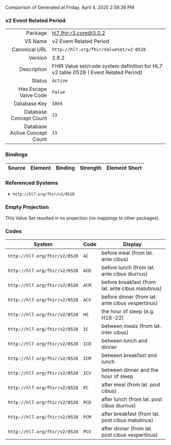Comparison of 
Generated at Friday, April 4, 2025 2:58:36 PM

### v2 Event Related Period

|      |     |
| ---: | --- |
| Package | hl7.fhir.r3.core@3.0.2 |
| VS Name | v2 Event Related Period |
| Canonical URL | `http://hl7.org/fhir/ValueSet/v2-0528` |
| Version | 2.8.2 |
| Description | FHIR Value set/code system definition for HL7 v2 table 0528 ( Event Related Period) |
| Status | `Active` |
| Has Escape Valve Code | `False` |
| Database Key | `1864` |
| Database Concept Count | `13` |
| Database Active Concept Count | `13` |
### Bindings

| Source | Element | Binding | Strength | Element Short |
| ------ | ------- | ------- | -------- | ------------- |

### Referenced Systems

* `http://hl7.org/fhir/v2/0528`
### Empty Projection

This Value Set resulted in no projection (no mappings to other packages).

### Codes

| System | Code | Display |
| ------ | ---- | ------- |
| `http://hl7.org/fhir/v2/0528` | `AC` | before meal (from lat. ante cibus) |
| `http://hl7.org/fhir/v2/0528` | `ACD` | before lunch (from lat. ante cibus diurnus) |
| `http://hl7.org/fhir/v2/0528` | `ACM` | before breakfast (from lat. ante cibus matutinus) |
| `http://hl7.org/fhir/v2/0528` | `ACV` | before dinner (from lat. ante cibus vespertinus) |
| `http://hl7.org/fhir/v2/0528` | `HS` | the hour of sleep (e.g. H18-22) |
| `http://hl7.org/fhir/v2/0528` | `IC` | between meals (from lat. inter cibus) |
| `http://hl7.org/fhir/v2/0528` | `ICD` | between lunch and dinner |
| `http://hl7.org/fhir/v2/0528` | `ICM` | between breakfast and lunch |
| `http://hl7.org/fhir/v2/0528` | `ICV` | between dinner and the hour of sleep |
| `http://hl7.org/fhir/v2/0528` | `PC` | after meal (from lat. post cibus) |
| `http://hl7.org/fhir/v2/0528` | `PCD` | after lunch (from lat. post cibus diurnus) |
| `http://hl7.org/fhir/v2/0528` | `PCM` | after breakfast (from lat. post cibus matutinus) |
| `http://hl7.org/fhir/v2/0528` | `PCV` | after dinner (from lat. post cibus vespertinus) |
